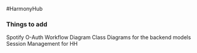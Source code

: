 #HarmonyHub

### Things to add
Spotify O-Auth Workflow Diagram
Class Diagrams for the backend models
Session Management for HH